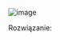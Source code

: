 ![image](https://github.com/SzymonRymszewicz/Bazy_Danych/assets/147385726/7a5e8309-4fd4-497b-81b6-b70d33c55bc5)

Rozwiązanie:

```sql



```
